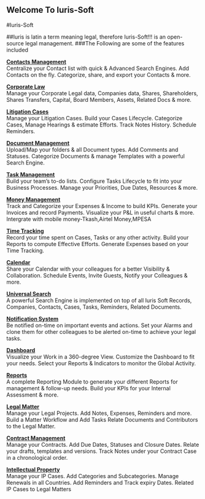 ## Welcome To Iuris-Soft

#Iuris-Soft

##Iuris is latin a term meaning legal, therefore Iuris-Soft!!! is an open-source legal management.
 ###The Following are some of the features included

<b><u>Contacts Management</u></b><br/>
Centralize your Contact list with quick & Advanced Search Engines. Add Contacts on the fly. Categorize, share, and export your Contacts & more.

<b><u>Corporate Law</u></b><br/>
Manage your Corporate Legal data, Companies data, Shares, Shareholders, Shares Transfers, Capital, Board Members, Assets, Related Docs & more.

<b><u>Litigation Cases</u></b><br/>
Manage your Litigation Cases. Build your Cases Lifecycle. Categorize Cases, Manage Hearings & estimate Efforts. Track Notes History. Schedule Reminders.

<b><u>Document Management</u></b><br/>
Upload/Map your folders & all Document types. Add Comments and Statuses. Categorize Documents & manage Templates with a powerful Search Engine.

<b><u>Task Management</u></b><br/>
Build your team’s to-do lists. Configure Tasks Lifecycle to fit into your Business Processes. Manage your Priorities, Due Dates, Resources & more.

<b><u>Money Management</u></b><br/>
Track and Categorize your Expenses & Income to build KPIs. Generate your Invoices and record Payments. Visualize your P&L in useful charts & more.
Intergrate with mobile money-Tkash,Airtel Money,MPESA

<b><u>Time Tracking</u></b><br/>
Record your time spent on Cases, Tasks or any other activity. Build your Reports to compute Effective Efforts. Generate Expenses based on your Time Tracking.

<b><u>Calendar</u></b><br/>
Share your Calendar with your colleagues for a better Visibility & Collaboration. Schedule Events, Invite Guests, Notify your Colleagues & more.

<b><u>Universal Search</u></b><br/>
A powerful Search Engine is implemented on top of all Iuris Soft Records, Companies, Contacts, Cases, Tasks, Reminders, Related Documents.

<b><u>Notification System</u></b><br/>
Be notified on-time on important events and actions. Set your Alarms and clone them for other colleagues to be alerted on-time to achieve your legal tasks.

<b><u>Dashboard</u></b><br/>
Visualize your Work in a 360-degree View. Customize the Dashboard to fit your needs. Select your Reports & Indicators to monitor the Global Activity.

<b><u>Reports</u></b><br/>
A complete Reporting Module to generate your different Reports for management & follow-up needs. Build your KPIs for your Internal Assessment & more.

<b><u>Legal Matter</u></b><br/>
Manage your Legal Projects. Add Notes, Expenses, Reminders and more. Build a Matter Workflow and Add Tasks Relate Documents and Contributors to the Legal Matter.

<b><u>Contract Management</u></b><br/>
Manage your Contracts. Add Due Dates, Statuses and Closure Dates. Relate your drafts, templates and versions. Track Notes under your Contract Case in a chronological order.

<b><u>Intellectual Property</u></b><br/>
Manage your IP Cases. Add Categories and Subcategories. Manage Renewals in all Countries. Add Reminders and Track expiry Dates. Related IP Cases to Legal Matters


